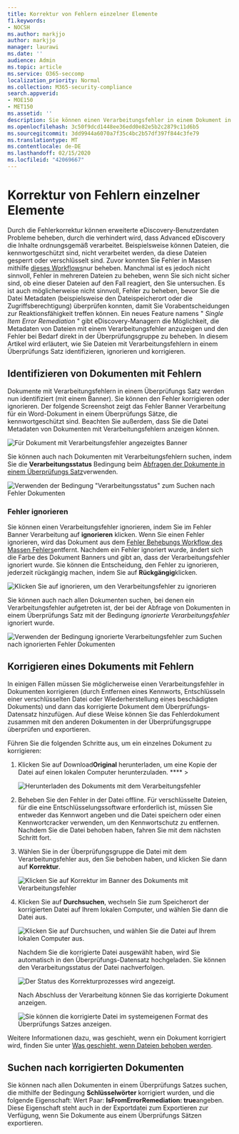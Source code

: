 ```yaml
---
title: Korrektur von Fehlern einzelner Elemente
f1.keywords:
- NOCSH
ms.author: markjjo
author: markjjo
manager: laurawi
ms.date: ''
audience: Admin
ms.topic: article
ms.service: O365-seccomp
localization_priority: Normal
ms.collection: M365-security-compliance
search.appverid:
- MOE150
- MET150
ms.assetid: ''
description: Sie können einen Verarbeitungsfehler in einem Dokument in einer Überprüfungsgruppe in Advanced eDiscovery beheben, ohne den Prozess der Massen Fehlerkorrektur durchführen zu müssen.
ms.openlocfilehash: 3c50f9dcd1448ee36edd0e82e5b2c2879c11d6b5
ms.sourcegitcommit: 3dd9944a6070a7f35c4bc2b57df397f844c3fe79
ms.translationtype: MT
ms.contentlocale: de-DE
ms.lasthandoff: 02/15/2020
ms.locfileid: "42069667"
---
```

# <a name="single-item-error-remediation"></a>Korrektur von Fehlern einzelner Elemente

Durch die Fehlerkorrektur können erweiterte eDiscovery-Benutzerdaten Probleme beheben, durch die verhindert wird, dass Advanced eDiscovery die Inhalte ordnungsgemäß verarbeitet. Beispielsweise können Dateien, die kennwortgeschützt sind, nicht verarbeitet werden, da diese Dateien gesperrt oder verschlüsselt sind. Zuvor konnten Sie Fehler in Massen mithilfe [dieses Workflows](error-remediation-when-processing-data-in-advanced-ediscovery.md)nur beheben. Manchmal ist es jedoch nicht sinnvoll, Fehler in mehreren Dateien zu beheben, wenn Sie sich nicht sicher sind, ob eine dieser Dateien auf den Fall reagiert, den Sie untersuchen. Es ist auch möglicherweise nicht sinnvoll, Fehler zu beheben, bevor Sie die Datei Metadaten (beispielsweise den Dateispeicherort oder die Zugriffsberechtigung) überprüfen konnten, damit Sie Vorabentscheidungen zur Reaktionsfähigkeit treffen können. Ein neues Feature namens " *Single Item Error Remediation* " gibt eDiscovery-Managern die Möglichkeit, die Metadaten von Dateien mit einem Verarbeitungsfehler anzuzeigen und den Fehler bei Bedarf direkt in der Überprüfungsgruppe zu beheben. In diesem Artikel wird erläutert, wie Sie Dateien mit Verarbeitungsfehlern in einem Überprüfungs Satz identifizieren, ignorieren und korrigieren.

## <a name="identify-documents-with-errors"></a>Identifizieren von Dokumenten mit Fehlern

Dokumente mit Verarbeitungsfehlern in einem Überprüfungs Satz werden nun identifiziert (mit einem Banner). Sie können den Fehler korrigieren oder ignorieren. Der folgende Screenshot zeigt das Fehler Banner Verarbeitung für ein Word-Dokument in einem Überprüfungs Sätze, die kennwortgeschützt sind. Beachten Sie außerdem, dass Sie die Datei Metadaten von Dokumenten mit Verarbeitungsfehlern anzeigen können.

![Für Dokument mit Verarbeitungsfehler angezeigtes Banner](../media/SIERimage1.png)

Sie können auch nach Dokumenten mit Verarbeitungsfehlern suchen, indem Sie die **Verarbeitungsstatus** Bedingung beim [Abfragen der Dokumente in einem Überprüfungs Satz](review-set-search.md)verwenden.

![Verwenden der Bedingung "Verarbeitungsstatus" zum Suchen nach Fehler Dokumenten](../media/SIERimage2.png)

### <a name="ignore-errors"></a>Fehler ignorieren

Sie können einen Verarbeitungsfehler ignorieren, indem Sie im Fehler Banner Verarbeitung auf **ignorieren** klicken. Wenn Sie einen Fehler ignorieren, wird das Dokument aus dem [Fehler Behebungs Workflow des Massen Fehlers](error-remediation-when-processing-data-in-advanced-ediscovery.md)entfernt. Nachdem ein Fehler ignoriert wurde, ändert sich die Farbe des Dokument Banners und gibt an, dass der Verarbeitungsfehler ignoriert wurde. Sie können die Entscheidung, den Fehler zu ignorieren, jederzeit rückgängig machen, indem Sie auf **Rückgängig**klicken.

![Klicken Sie auf ignorieren, um den Verarbeitungsfehler zu ignorieren](../media/SIERimage3.png)

Sie können auch nach allen Dokumenten suchen, bei denen ein Verarbeitungsfehler aufgetreten ist, der bei der Abfrage von Dokumenten in einem Überprüfungs Satz mit der Bedingung *ignorierte Verarbeitungsfehler* ignoriert wurde.

![Verwenden der Bedingung ignorierte Verarbeitungsfehler zum Suchen nach ignorierten Fehler Dokumenten](../media/SIERimage4.png)

## <a name="remediate-a-document-with-errors"></a>Korrigieren eines Dokuments mit Fehlern

In einigen Fällen müssen Sie möglicherweise einen Verarbeitungsfehler in Dokumenten korrigieren (durch Entfernen eines Kennworts, Entschlüsseln einer verschlüsselten Datei oder Wiederherstellung eines beschädigten Dokuments) und dann das korrigierte Dokument dem Überprüfungs-Datensatz hinzufügen. Auf diese Weise können Sie das Fehlerdokument zusammen mit den anderen Dokumenten in der Überprüfungsgruppe überprüfen und exportieren. 

Führen Sie die folgenden Schritte aus, um ein einzelnes Dokument zu korrigieren:

1. Klicken Sie auf Download**Original** herunterladen, um eine Kopie der Datei auf einen lokalen Computer herunterzuladen. **** > 

   ![Herunterladen des Dokuments mit dem Verarbeitungsfehler](../media/SIERimage5.png)

2. Beheben Sie den Fehler in der Datei offline. Für verschlüsselte Dateien, für die eine Entschlüsselungssoftware erforderlich ist, müssen Sie entweder das Kennwort angeben und die Datei speichern oder einen Kennwortcracker verwenden, um den Kennwortschutz zu entfernen. Nachdem Sie die Datei behoben haben, fahren Sie mit dem nächsten Schritt fort.

3. Wählen Sie in der Überprüfungsgruppe die Datei mit dem Verarbeitungsfehler aus, den Sie behoben haben, und klicken Sie dann auf **Korrektur**.

   ![Klicken Sie auf Korrektur im Banner des Dokuments mit Verarbeitungsfehler](../media/SIERimage6.png)


4. Klicken Sie auf **Durchsuchen**, wechseln Sie zum Speicherort der korrigierten Datei auf Ihrem lokalen Computer, und wählen Sie dann die Datei aus.

   ![Klicken Sie auf Durchsuchen, und wählen Sie die Datei auf Ihrem lokalen Computer aus.](../media/SIERimage7.png)

    Nachdem Sie die korrigierte Datei ausgewählt haben, wird Sie automatisch in den Überprüfungs-Datensatz hochgeladen. Sie können den Verarbeitungsstatus der Datei nachverfolgen.

    ![Der Status des Korrekturprozesses wird angezeigt.](../media/SIERimage8.png)

   Nach Abschluss der Verarbeitung können Sie das korrigierte Dokument anzeigen.

    ![Sie können die korrigierte Datei im systemeigenen Format des Überprüfungs Satzes anzeigen.](../media/SIERimage9.png)

Weitere Informationen dazu, was geschieht, wenn ein Dokument korrigiert wird, finden Sie unter [Was geschieht, wenn Dateien behoben werden](error-remediation.md#what-happens-when-files-are-remediated).

## <a name="search-for-remediated-documents"></a>Suchen nach korrigierten Dokumenten

Sie können nach allen Dokumenten in einem Überprüfungs Satzes suchen, die mithilfe der Bedingung **Schlüsselwörter** korrigiert wurden, und die folgende Eigenschaft: Wert Paar: **IsFromErrorRemediation: true**angeben. Diese Eigenschaft steht auch in der Exportdatei zum Exportieren zur Verfügung, wenn Sie Dokumente aus einem Überprüfungs Sätzen exportieren.
